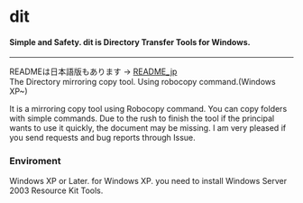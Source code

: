 # dit
####  Simple and Safety. dit is Directory Transfer Tools for Windows.  
***
READMEは日本語版もあります → [README_jp](README_jp.md)  
The Directory mirroring copy tool. Using robocopy command.(Windows XP~)  

It is a mirroring copy tool using Robocopy command. You can copy folders with simple commands.
Due to the rush to finish the tool if the principal wants to use it quickly, the document may be missing.
I am very pleased if you send requests and bug reports through Issue.

### Enviroment
Windows XP or Later.
for Windows XP. you need to install  Windows Server 2003 Resource Kit Tools.